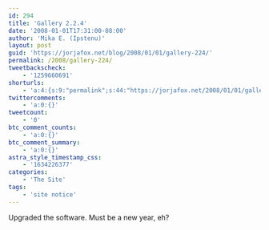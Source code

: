 ```yaml
---
id: 294
title: 'Gallery 2.2.4'
date: '2008-01-01T17:31:00-08:00'
author: 'Mika E. (Ipstenu)'
layout: post
guid: 'https://jorjafox.net/blog/2008/01/01/gallery-224/'
permalink: /2008/gallery-224/
tweetbackscheck:
    - '1259660691'
shorturls:
    - 'a:4:{s:9:"permalink";s:44:"https://jorjafox.net/2008/01/01/gallery-224/";s:7:"tinyurl";s:25:"http://tinyurl.com/nfarwm";s:4:"isgd";s:18:"http://is.gd/53apt";s:5:"bitly";s:20:"http://bit.ly/7uUnG9";}'
twittercomments:
    - 'a:0:{}'
tweetcount:
    - '0'
btc_comment_counts:
    - 'a:0:{}'
btc_comment_summary:
    - 'a:0:{}'
astra_style_timestamp_css:
    - '1634226377'
categories:
    - 'The Site'
tags:
    - 'site notice'
---
```


Upgraded the software. Must be a new year, eh?